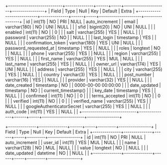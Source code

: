 +---------------------------+--------------+------+-----+---------------------+----------------+
| Field                     | Type         | Null | Key | Default             | Extra          |
+---------------------------+--------------+------+-----+---------------------+----------------+
| id                        | int(11)      | NO   | PRI | NULL                | auto_increment |
| email                     | varchar(180) | NO   | UNI | NULL                |                |
| sfid                      | bigint(20)   | NO   | UNI | NULL                |                |
| enabled                   | int(11)      | NO   |     | 0                   |                |
| salt                      | varchar(255) | YES  |     | NULL                |                |
| password                  | varchar(255) | NO   |     | NULL                |                |
| last_login                | timestamp    | YES  |     | NULL                |                |
| confirmation_token        | varchar(180) | YES  | UNI | NULL                |                |
| password_requested_at     | timestamp    | YES  |     | NULL                |                |
| roles                     | longtext     | NO   |     | NULL                |                |
| phone                     | varchar(255) | YES  |     | NULL                |                |
| region                    | varchar(255) | YES  |     | NULL                |                |
| first_name                | varchar(255) | YES  | MUL | NULL                |                |
| last_name                 | varchar(255) | YES  |     | NULL                |                |
| owner_url                 | varchar(174) | YES  | UNI | NULL                |                |
| address                   | varchar(255) | YES  |     | NULL                |                |
| city                      | varchar(255) | YES  |     | NULL                |                |
| country                   | varchar(3)   | YES  |     | NULL                |                |
| post_number               | varchar(16)  | YES  |     | NULL                |                |
| provider                  | varchar(32)  | YES  |     | NULL                |                |
| date_created              | timestamp    | NO   |     | 0000-00-00 00:00:00 |                |
| date_updated              | timestamp    | NO   |     | current_timestamp() |                |
| key_date                  | timestamp    | YES  |     | NULL                |                |
| confirmed                 | int(11)      | NO   |     | 0                   |                |
| terms_accepted            | int(11)      | NO   |     | 0                   |                |
| verified                  | int(11)      | NO   |     | 0                   |                |
| verified_name             | varchar(255) | YES  |     | NULL                |                |
| googleAuthenticatorSecret | varchar(255) | YES  |     | NULL                |                |
| auth_code                 | int(11)      | YES  |     | NULL                |                |
+---------------------------+--------------+------+-----+---------------------+----------------+

+--------------+--------------+------+-----+---------+----------------+
| Field        | Type         | Null | Key | Default | Extra          |
+--------------+--------------+------+-----+---------+----------------+
| id           | int(11)      | NO   | PRI | NULL    | auto_increment |
| user_id      | int(11)      | YES  | MUL | NULL    |                |
| name         | varchar(128) | NO   | MUL | NULL    |                |
| value        | longtext     | NO   |     | NULL    |                |
| date_updated | datetime     | NO   |     | NULL    |                |
+--------------+--------------+------+-----+---------+----------------+